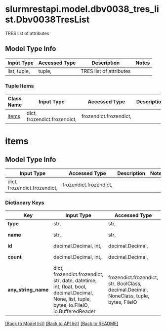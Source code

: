 # slurmrestapi.model.dbv0038_tres_list.Dbv0038TresList

TRES list of attributes

## Model Type Info
Input Type | Accessed Type | Description | Notes
------------ | ------------- | ------------- | -------------
list, tuple,  | tuple,  | TRES list of attributes | 

### Tuple Items
Class Name | Input Type | Accessed Type | Description | Notes
------------- | ------------- | ------------- | ------------- | -------------
[items](#items) | dict, frozendict.frozendict,  | frozendict.frozendict,  |  | 

# items

## Model Type Info
Input Type | Accessed Type | Description | Notes
------------ | ------------- | ------------- | -------------
dict, frozendict.frozendict,  | frozendict.frozendict,  |  | 

### Dictionary Keys
Key | Input Type | Accessed Type | Description | Notes
------------ | ------------- | ------------- | ------------- | -------------
**type** | str,  | str,  | TRES type | [optional] 
**name** | str,  | str,  | TRES name (optional) | [optional] 
**id** | decimal.Decimal, int,  | decimal.Decimal,  | database id | [optional] 
**count** | decimal.Decimal, int,  | decimal.Decimal,  | count of TRES | [optional] 
**any_string_name** | dict, frozendict.frozendict, str, date, datetime, int, float, bool, decimal.Decimal, None, list, tuple, bytes, io.FileIO, io.BufferedReader | frozendict.frozendict, str, BoolClass, decimal.Decimal, NoneClass, tuple, bytes, FileIO | any string name can be used but the value must be the correct type | [optional]

[[Back to Model list]](../../README.md#documentation-for-models) [[Back to API list]](../../README.md#documentation-for-api-endpoints) [[Back to README]](../../README.md)

